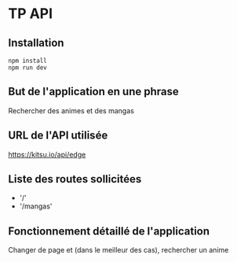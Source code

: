 # TP API

## Installation

```
npm install
npm run dev
```

## But de l'application en une phrase
Rechercher des animes et des mangas

## URL de l'API utilisée
https://kitsu.io/api/edge

## Liste des routes sollicitées

- '/'
- '/mangas'

## Fonctionnement détaillé de l'application

Changer de page et (dans le meilleur des cas), rechercher un anime
